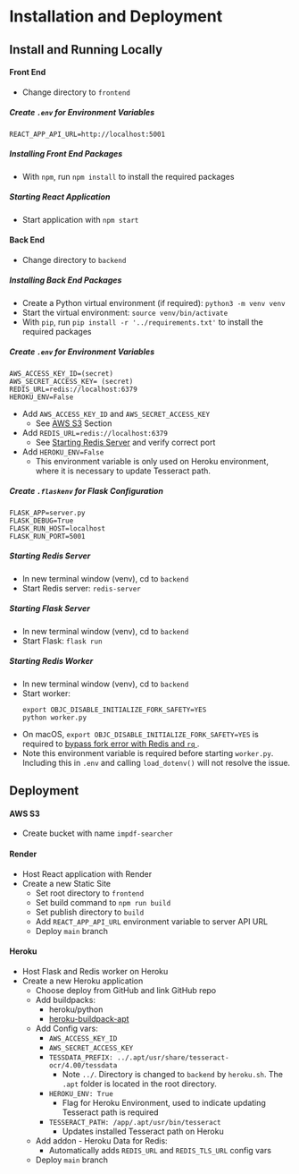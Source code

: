 # Installation and Deployment

## Install and Running Locally

#### Front End

- Change directory to `frontend`

##### Create `.env` for Environment Variables

```
REACT_APP_API_URL=http://localhost:5001
```

##### Installing Front End Packages

- With `npm`, run `npm install` to install the required packages

##### Starting React Application

- Start application with `npm start`

#### Back End

- Change directory to `backend`

##### Installing Back End Packages

- Create a Python virtual environment (if required): `python3 -m venv venv`
- Start the virtual environment: `source venv/bin/activate`
- With `pip`, run `pip install -r '../requirements.txt'` to install the required packages

##### Create `.env` for Environment Variables

```
AWS_ACCESS_KEY_ID=(secret)
AWS_SECRET_ACCESS_KEY= (secret)
REDIS_URL=redis://localhost:6379
HEROKU_ENV=False
```

- Add `AWS_ACCESS_KEY_ID` and `AWS_SECRET_ACCESS_KEY`
  - See [AWS S3](#aws-s3) Section
- Add `REDIS_URL=redis://localhost:6379`
  - See [Starting Redis Server](#starting-redis-server) and verify correct port
- Add `HEROKU_ENV=False`
  - This environment variable is only used on Heroku environment, where it is necessary to update Tesseract path.

##### Create `.flaskenv` for Flask Configuration

```
FLASK_APP=server.py
FLASK_DEBUG=True
FLASK_RUN_HOST=localhost
FLASK_RUN_PORT=5001
```

##### Starting Redis Server

- In new terminal window (venv), cd to `backend`
- Start Redis server: `redis-server`

##### Starting Flask Server

- In new terminal window (venv), cd to `backend`
- Start Flask: `flask run`

##### Starting Redis Worker

- In new terminal window (venv), cd to `backend`
- Start worker:
  ```
  export OBJC_DISABLE_INITIALIZE_FORK_SAFETY=YES
  python worker.py
  ```
- On macOS, `export OBJC_DISABLE_INITIALIZE_FORK_SAFETY=YES` is required to [bypass fork error with Redis and `rq` ](https://github.com/rq/rq/issues/1418).
- Note this environment variable is required before starting `worker.py`. Including this in `.env` and calling `load_dotenv()` will not resolve the issue.

## Deployment

#### AWS S3

- Create bucket with name `impdf-searcher`

#### Render

- Host React application with Render
- Create a new Static Site
  - Set root directory to `frontend`
  - Set build command to `npm run build`
  - Set publish directory to `build`
  - Add `REACT_APP_API_URL` environment variable to server API URL
  - Deploy `main` branch

#### Heroku

- Host Flask and Redis worker on Heroku
- Create a new Heroku application
  - Choose deploy from GitHub and link GitHub repo
  - Add buildpacks:
    - heroku/python
    - [heroku-buildpack-apt](https://github.com/heroku/heroku-buildpack-apt)
  - Add Config vars:
    - `AWS_ACCESS_KEY_ID`
    - `AWS_SECRET_ACCESS_KEY`
    - `TESSDATA_PREFIX: ../.apt/usr/share/tesseract-ocr/4.00/tessdata`
      - Note `../`. Directory is changed to `backend` by `heroku.sh`. The `.apt` folder is located in the root directory.
    - `HEROKU_ENV: True`
      - Flag for Heroku Environment, used to indicate updating Tesseract path is required
    - `TESSERACT_PATH: /app/.apt/usr/bin/tesseract`
      - Updates installed Tesseract path on Heroku
  - Add addon - Heroku Data for Redis:
    - Automatically adds `REDIS_URL` and `REDIS_TLS_URL` config vars
  - Deploy `main` branch
